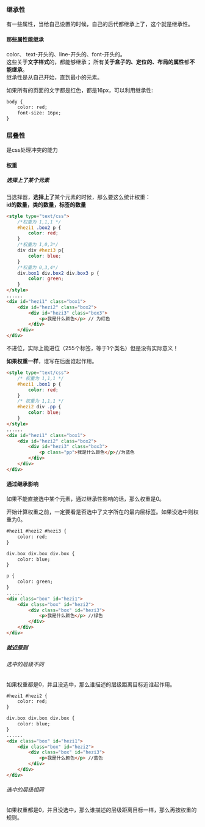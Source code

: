### 继承性
有一些属性，当给自己设置的时候，自己的后代都继承上了，这个就是继承性。

#### 那些属性能继承
color、 text-开头的、line-开头的、font-开头的。  
这些关于**文字样式**的，都能够继承； 所有**关于盒子的、定位的、布局的属性**都**不能继承**。  
继承性是从自己开始，直到最小的元素。  

如果所有的页面的文字都是红色，都是16px，可以利用继承性:  

```html
body {
    color: red;
    font-size: 16px;
}
```

### 层叠性
是css处理冲突的能力

#### 权重
##### 选择上了某个元素
当选择器，**选择上了**某个元素的时候，那么要这么统计权重：  
**id的数量，类的数量，标签的数量**  

```html
<style type="text/css">
    /*权重为 1,1,1 */
    #hezi1 .box2 p {
        color: red;
    }
    /*权重为 1,0,3*/
    div div #hezi3 p{
        color: blue;
    }
    /*权重为 0,3,4*/
    div.box1 div.box2 div.box3 p {
        color: green;
    }
</style>
......
<div id="hezi1" class="box1">
    <div id="hezi2" class="box2">
        <div id="hezi3" class="box3">
            <p>我是什么颜色</p> // 为红色
        </div>
    </div>
</div>
```

不进位，实际上能进位（255个标签，等于1个类名）但是没有实际意义！  

**如果权重一样**，谁写在后面谁起作用。

```html
<style type="text/css">
    /* 权重为 1,1,1 */
    #hezi1 .box1 p {
        color: red;
    }
    /* 权重为 1,1,1 */
    #hezi2 div .pp {
        color: blue;
    }
</style>
......
<div id="hezi1" class="box1">
    <div id="hezi2" class="box2">
        <div id="hezi3" class="box3">
            <p class="pp">我是什么颜色</p>//为蓝色
        </div>
    </div>
</div>
```

####  通过继承影响
如果不能直接选中某个元素，通过继承性影响的话，那么权重是0。  

开始计算权重之前，一定要看是否选中了文字所在的最内层标签。如果没选中则权重为0。

```html
#hezi1 #hezi2 #hezi3 {
    color: red;
}

div.box div.box div.box {
    color: blue;
}

p {
    color: green;
}
......
<div class="box" id="hezi1">
    <div class="box" id="hezi2">
        <div class="box" id="hezi3">
            <p>我是什么颜色</p> //绿色
        </div>
    </div>
</div>
```

##### 就近原则
###### 选中的层级不同
如果权重都是0，并且没选中，那么谁描述的层级距离目标近谁起作用。

```html
#hezi1 #hezi2 {
    color: red;
}

div.box div.box div.box {
    color: blue;
}
......
<div class="box" id="hezi1">
    <div class="box" id="hezi2">
        <div class="box" id="hezi3">
            <p>我是什么颜色</p> //蓝色
        </div>
    </div>
</div>
```

###### 选中的层级相同
如果权重都是0，并且没选中，那么谁描述的层级距离目标一样，那么再按权重的规则。

```html

```
